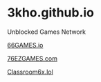 # 3kho.github.io

Unblocked Games Network

 <a href="https://66games.io" title="66GAMES.io" rel="nofollow">66GAMES.io</a>  <br>
 
 <a href="https://76ezgames.com" title="Unblocked Games 76" rel="nofollow">76EZGAMES.com</a>  <br>
 
  <a href="https://classroom6x.lol" title="Classroom6x.lol" rel="nofollow">Classroom6x.lol</a> <br>

